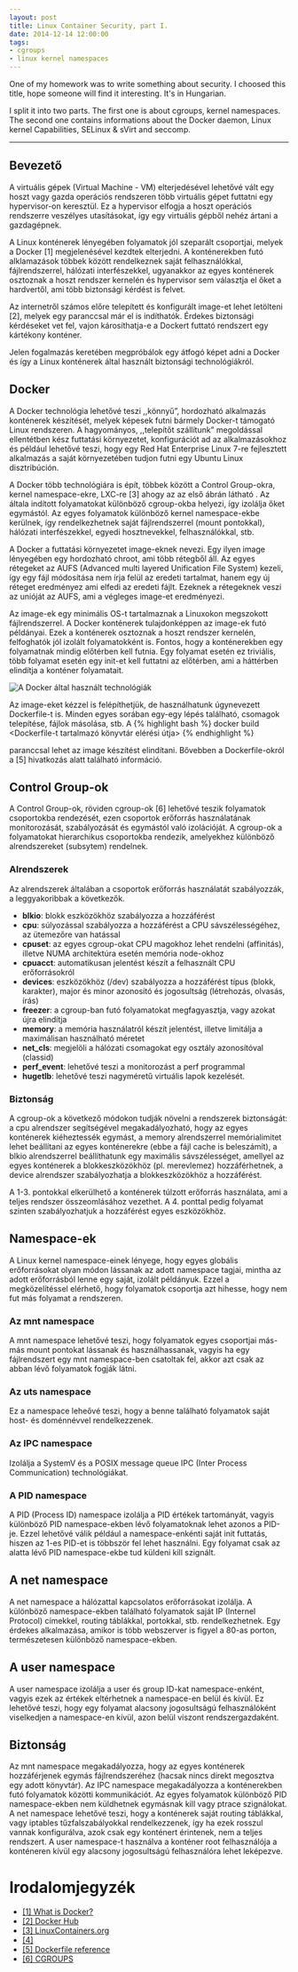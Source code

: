 ```yaml
---
layout: post
title: Linux Container Security, part I.
date: 2014-12-14 12:00:00
tags:
- cgroups
- linux kernel namespaces
---
```

One of my homework was to write something about security. I choosed this title,
hope someone will find it interesting. It's in Hungarian.

I split it into two parts. The first one is about cgroups, kernel namespaces.
The second one contains informations about the Docker daemon, Linux kernel Capabilities, SELinux & sVirt and seccomp. 

---

## Bevezető
A virtuális gépek (Virtual Machine - VM) elterjedésével lehetővé vált
egy hoszt vagy gazda operációs rendszeren több virtuális gépet futtatni
egy hypervisor-on keresztül. Ez a hypervisor elfogja a hoszt operációs
rendszerre veszélyes utasításokat, így egy virtuális gépből nehéz
ártani a gazdagépnek.

A Linux konténerek lényegében folyamatok jól szeparált csoportjai,
melyek a Docker [1] megjelenésével kezdtek elterjedni. A konténerekben
futó alklamazások többek között rendelkeznek saját felhasználókkal,
fájlrendszerrel, hálózati interfészekkel, ugyanakkor az egyes
konténerek osztoznak a hoszt rendszer kernelén és hypervisor sem
választja el őket a hardvertől, ami több biztonsági kérdést is felvet. 

Az internetről számos előre telepített és konfigurált image-et lehet
letölteni [2], melyek egy paranccsal már el is indíthatók. Érdekes
biztonsági kérdéseket vet fel, vajon károsíthatja-e a Dockert futtató
rendszert egy kártékony konténer.

Jelen fogalmazás keretében megpróbálok egy átfogó képet adni a Docker
és így a Linux konténerek által használt biztonsági technológiákról.

## Docker
A Docker technológia lehetővé teszi ,,könnyű”, hordozható alkalmazás
konténerek készítését, melyek képesek futni bármely Docker-t támogató
Linux rendszeren. A hagyományos, ,,telepítőt szállítunk” megoldással
ellentétben kész futtatási környezetet, konfigurációt ad az
alkalmazásokhoz és például lehetővé teszi, hogy egy Red Hat Enterprise
Linux 7-re fejlesztett alkalmazás a saját környezetében tudjon futni
egy Ubuntu Linux disztribúción.

A Docker több technológiára is épít, többek között a Control
Group-okra, kernel namespace-ekre, LXC-re [3] ahogy az az első ábrán
látható . Az általa indított folyamatokat különböző cgroup-okba
helyezi, így izolálja őket egymástól. Az egyes folyamatok különböző
kernel namespace-ekbe kerülnek, így rendelkezhetnek saját
fájlrendszerrel (mount  pontokkal), hálózati interfészekkel, egyedi
hosztnevekkel, felhasználókkal, stb.

A Docker a futtatási környezetet image-eknek nevezi. Egy ilyen image
lényegében egy hordozható chroot, ami több rétegből áll. Az egyes
rétegeket az AUFS (Advanced multi layered Unification File System)
kezeli, így egy fájl módosítása nem írja felül az eredeti tartalmat,
hanem egy új réteget eredményez ami elfedi az eredeti fájlt. Ezeknek a
rétegeknek veszi az unióját az AUFS, ami a végleges image-et
eredményezi.

Az image-ek egy minimális OS-t tartalmaznak a Linuxokon megszokott
fájlrendszerrel. A  Docker konténerek tulajdonképpen az image-ek futó
példányai. Ezek a konténerek osztoznak a hoszt rendszer kernelén,
felfoghatók jól izolált folyamatokként is. Fontos, hogy a konténerekben
egy folyamatnak mindig előtérben kell futnia. Egy folyamat esetén ez
triviális, több folyamat esetén egy init-et kell futtatni az előtérben,
ami a háttérben elindítja a konténer folyamatait.

![A Docker által használt technológiák](http://blog.docker.com/wp-content/uploads/2014/03/docker-execdriver-diagram.png)


Az image-eket kézzel is felépíthetjük, de használhatunk úgynevezett
Dockerfile-t is. Minden egyes sorában egy-egy lépés található, csomagok
telepítése, fájlok másolása, stb. A
{% highlight bash %}
docker build <Dockerfile-t tartalmazó könyvtár elérési útja>
{% endhighlight %}

paranccsal lehet az image készítést elindítani. Bővebben a
Dockerfile-okról a [5] hivatkozás alatt található információ.

## Control Group-ok
A Control Group-ok, röviden cgroup-ok [6] lehetővé teszik folyamatok
csoportokba rendezését, ezen csoportok erőforrás használatának
monitorozását, szabályozását és egymástól való izolációját. A cgroup-ok
a folyamatokat hierarchikus csoportokba rendezik, amelyekhez különböző
alrendszereket (subsytem) rendelnek.

### Alrendszerek
Az alrendszerek általában a csoportok erőforrás használatát
szabályozzák, a leggyakoribbak a következők.

* **blkio**: blokk eszközökhöz szabályozza a hozzáférést
* **cpu**: súlyozással szabályozza a hozzáférést a CPU sávszélességéhez, az ütemezőre van hatással 
* **cpuset**: az egyes cgroup-okat CPU magokhoz lehet rendelni (affinitás), illetve NUMA architektúra esetén memória node-okhoz
* **cpuacct**: automatikusan jelentést készít a felhasznált CPU erőforrásokról
* **devices**: eszközökhöz (/dev) szabályozza a hozzáférést típus (blokk, karakter), major és minor azonosító és jogosultság (létrehozás, olvasás, írás)
* **freezer**: a cgroup-ban futó folyamatokat megfagyasztja, vagy azokat újra elindítja
* **memory**: a memória használatról készít jelentést, illetve limitálja a maximálisan használható méretet
* **net_cls**: megjelöli a hálózati csomagokat egy osztály azonosítóval (classid)
* **perf_event**: lehetővé teszi a monitorozást a perf programmal
* **hugetlb**: lehetővé teszi nagyméretű virtuális lapok kezelését.

### Biztonság

A cgroup-ok a következő módokon tudják növelni a rendszerek
biztonságát: a cpu alrendszer segítségével megakadályozható, hogy az
egyes konténerek kiéheztessék egymást, a memory alrendszerrel
memórialimitet lehet beállítani az egyes konténerekre (ebbe a fájl
cache is beleszámít), a blkio alrendszerrel beállíthatunk egy maximális
sávszélességet, amellyel az egyes konténerek a blokkeszközökhöz (pl.
merevlemez) hozzáférhetnek, a device alrendszer szabályozhatja a
blokkeszközökhöz a hozzáférést.

A 1-3. pontokkal elkerülhető a konténerek túlzott erőforrás használata,
ami a teljes rendszer összeomlásához vezethet. A 4. ponttal pedig
folyamat szinten szabályozhatjuk a hozzáférést egyes eszközökhöz.

## Namespace-ek

A Linux kernel namespace-einek lényege, hogy egyes globális
erőforrásokat olyan módon lássanak az adott namespace tagjai, mintha az
adott erőforrásból lenne egy saját, izolált példányuk. Ezzel a
megközelítéssel elérhető, hogy folyamatok csoportja azt hihesse, hogy
nem fut más folyamat a rendszeren. 

### Az mnt namespace

A mnt namespace lehetővé teszi, hogy folyamatok egyes csoportjai
más-más mount pontokat lássanak és használhassanak, vagyis ha egy
fájlrendszert egy mnt namespace-ben csatoltak fel, akkor azt csak az
abban lévő folyamatok fogják látni. 

### Az uts namespace
Ez a namespace leheővé teszi, hogy a benne található folyamatok saját
host- és doménnévvel rendelkezzenek.

### Az IPC namespace
Izolálja a SystemV és a POSIX message queue IPC (Inter Process
Communication) technológiákat.

### A PID namespace

A PID (Process ID) namespace izolálja a PID értékek tartományát, vagyis
különböző PID namespace-ekben lévő folyamatoknak lehet azonos a PID-je.
Ezzel lehetővé válik például a namespace-enkénti saját init futtatás,
hiszen az 1-es PID-et is többször fel lehet használni. Egy folyamat
csak az alatta lévő PID namespace-ekbe tud küldeni kill szignált.

## A net namespace

A net namespace a hálózattal kapcsolatos erőforrásokat izolálja. A
különböző namespace-ekben található folyamatok saját IP (Internel
Protocol) címekkel, routing táblákkal, portokkal, stb. rendelkezhetnek.
Egy érdekes alkalmazása, amikor is több webszerver is figyel a 80-as
porton, természetesen különböző namespace-ekben.

## A user namespace

A user namespace izolálja a user és group ID-kat namespace-enként,
vagyis ezek az értékek eltérhetnek a namespace-en belül és kívül. Ez
lehetővé teszi, hogy egy folyamat alacsony jogosultságú felhasználóként
viselkedjen a namespace-en kívül, azon belül viszont rendszergazdaként.

## Biztonság
Az mnt namespace megakadályozza, hogy az egyes konténerek hozzáférjenek
egymás fájlrendszeréhez (hacsak nincs direkt megosztva egy adott
könyvtár). Az IPC namespace megakadályozza a konténerekben futó
folyamatok közötti kommunikációt. Az egyes folyamatok különböző PID
namespace-ekben nem küldhetnek egymásnak kill vagy ptrace szignálokat.
A net namespace lehetővé teszi, hogy a konténerek saját routing
táblákkal, vagy iptables tűzfalszabályokkal rendelkezzenek, így ha ezek
rosszul vannak konfigurálva, azok csak egy konténert érintenek, nem a
teljes rendszert. A user namespace-t használva a konténer root
felhasználója a konténeren kívül egy alacsony jogosultságú
felhasználóra lehet leképezve.

# Irodalomjegyzék

* [[1] What is Docker?](https://www.docker.com/whatisdocker/ "What is Docker?")
* [[2] Docker Hub](https://registry.hub.docker.com/ "Docker Hub")
* [[3] LinuxContainers.org](https://linuxcontainers.org/ "LinuxContainers.org")
* [[4]](http://blog.docker.com/wp-content/uploads/2014/03/docker-execdriver-diagram.png)
* [[5] Dockerfile reference](http://docs.docker.com/reference/builder/ "Dockerfile reference")
* [[6] CGROUPS](https://www.kernel.org/doc/Documentation/cgroups/cgroups.txt "CGROUPS")
 

